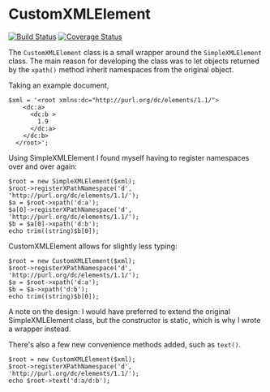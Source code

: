 CustomXMLElement
===============

[![Build Status](https://travis-ci.org/danmichaelo/customxmlelement.png?branch=master)](https://travis-ci.org/danmichaelo/customxmlelement)
[![Coverage Status](https://coveralls.io/repos/danmichaelo/customxmlelement/badge.png?branch=master)](https://coveralls.io/r/danmichaelo/customxmlelement?branch=master)


The `CustomXMLElement` class is a small wrapper around the `SimpleXMLElement` class. The main reason for developing the class was to let objects returned by the `xpath()`
method inherit namespaces from the original object.

Taking an example document, 

    $xml = '<root xmlns:dc="http://purl.org/dc/elements/1.1/">
        <dc:a>
          <dc:b >
            1.9
          </dc:a>
        </dc:b>
      </root>';

Using SimpleXMLElement I found myself having to register namespaces over and over again:

    $root = new SimpleXMLElement($xml);
    $root->registerXPathNamespace('d', 'http://purl.org/dc/elements/1.1/');
    $a = $root->xpath('d:a');
    $a[0]->registerXPathNamespace('d', 'http://purl.org/dc/elements/1.1/');
    $b = $a[0]->xpath('d:b');
    echo trim((string)$b[0]);

CustomXMLElement allows for slightly less typing:

    $root = new CustomXMLElement($xml);
    $root->registerXPathNamespace('d', 'http://purl.org/dc/elements/1.1/');
    $a = $root->xpath('d:a');
    $b = $a->xpath('d:b');
    echo trim((string)$b[0]);

A note on the design: I would have preferred to extend the original SimpleXMLElement class, but the constructor is static, which is why I wrote a wrapper instead.

There's also a few new convenience methods added, such as `text()`.

    $root = new CustomXMLElement($xml);
    $root->registerXPathNamespace('d', 'http://purl.org/dc/elements/1.1/');
    echo $root->text('d:a/d:b');
